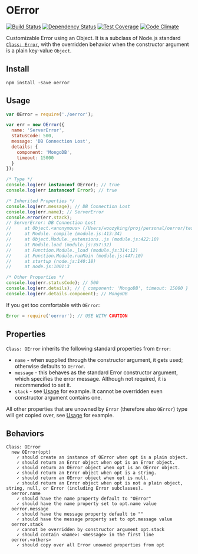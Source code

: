 # OError

[![Build Status](https://travis-ci.org/woozyking/oerror.svg?branch=master)](https://travis-ci.org/woozyking/oerror)
[![Dependency Status](https://gemnasium.com/woozyking/oerror.svg)](https://gemnasium.com/woozyking/oerror)
[![Test Coverage](https://codeclimate.com/github/woozyking/oerror/badges/coverage.svg)](https://codeclimate.com/github/woozyking/oerror/coverage)
[![Code Climate](https://codeclimate.com/github/woozyking/oerror/badges/gpa.svg)](https://codeclimate.com/github/woozyking/oerror)

Customizable Error using an Object. It is a subclass of Node.js standard [`Class: Error`](https://nodejs.org/api/errors.html), with the overridden behavior when the constructor argument is a plain key-value `Object`.

## Install

`npm install -save oerror`

## Usage

```javascript
var OError = require('./oerror');

var err = new OError({
  name: 'ServerError',
  statusCode: 500,
  message: 'DB Connection Lost',
  details: {
    component: 'MongoDB',
    timeout: 15000
  }
});

/* Type */
console.log(err instanceof OError); // true
console.log(err instanceof Error); // true

/* Inherited Properties */
console.log(err.message); // DB Connection Lost
console.log(err.name); // ServerError
console.error(err.stack);
// ServerError: DB Connection Lost
//     at Object.<anonymous> (/Users/woozyking/proj/personal/oerror/test.js:3:11)
//     at Module._compile (module.js:413:34)
//     at Object.Module._extensions..js (module.js:422:10)
//     at Module.load (module.js:357:32)
//     at Function.Module._load (module.js:314:12)
//     at Function.Module.runMain (module.js:447:10)
//     at startup (node.js:140:18)
//     at node.js:1001:3

/* Other Properties */
console.log(err.statusCode); // 500
console.log(err.details); // { component: 'MongoDB', timeout: 15000 }
console.log(err.details.component); // MongoDB
```

If you get too comfortable with `OError`:

```javascript
Error = require('oerror'); // USE WITH CAUTION
```

## Properties

`Class: OError` inherits the following standard properties from `Error`:

* `name` - when supplied through the constructor argument, it gets used; otherwise defaults to `OError`.
* `message` - this behaves as the standard Error constructor argument, which specifies the error message. Although not required, it is recommended to set it.
* `stack` - see [Usage](#usage) for example. It cannot be overridden even constructor argument contains one.

All other properties that are unowned by `Error` (therefore also `OError`) type will get copied over, see [Usage](#usage) for example.

## Behaviors

```
Class: OError
  new OError(opt)
    ✓ should create an instance of OError when opt is a plain object.
    ✓ should return an Error object when opt is an Error object.
    ✓ should return an OError object when opt is an OError object.
    ✓ should return an Error object when opt is a string.
    ✓ should return an OError object when opt is null.
    ✓ should return an Error object when opt is not a plain object, string, null, or Error (including Error subclasses).
  oerror.name
    ✓ should have the name property default to "OError"
    ✓ should have the name property set to opt.name value
  oerror.message
    ✓ should have the message property default to ""
    ✓ should have the message property set to opt.message value
  oerror.stack
    ✓ cannot be overridden by constructor argument opt.stack
    ✓ should contain <name>: <message> in the first line
  oerror.<others>
    ✓ should copy over all Error unowned properties from opt
```
